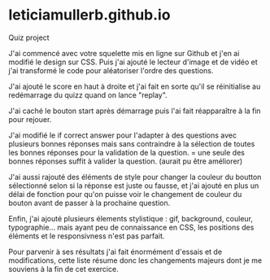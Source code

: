# leticiamullerb.github.io
Quiz project

J'ai commencé avec votre squelette mis en ligne sur Github et j'en ai modifié le design sur CSS. Puis j'ai ajouté le lecteur d'image et de vidéo et j'ai transformé le code pour aléatoriser l'ordre des questions.

J'ai ajouté le score en haut à droite et j'ai fait en sorte qu'il se réinitialise au redémarrage du quizz quand on lance "replay". 

J'ai caché le bouton start après démarrage puis l'ai fait réapparaître à la fin pour rejouer. 

J'ai modifié le if correct answer pour l'adapter à des questions avec plusieurs bonnes réponses mais sans contraindre à la sélection de toutes les bonnes réponses pour la validation de la question. = une seule des bonnes réponses suffit à valider la question. (aurait pu être améliorer)

J'ai aussi rajouté des éléments de style pour changer la couleur du boutton sélectionné selon si la réponse est juste ou fausse, et j'ai ajouté en plus un délai de fonction pour qu'on puisse voir le changement de couleur du bouton avant de passer à la prochaine question. 

Enfin, j'ai ajouté plusieurs élements stylistique : gif, background, couleur, typographie... mais ayant peu de connaissance en CSS, les positions des éléments et le responsivness n'est pas parfait. 

Pour parvenir à ses résultats j'ai fait énormément d'essais et de modifications, cette liste résume donc les changements majeurs dont je me souviens à la fin de cet exercice.